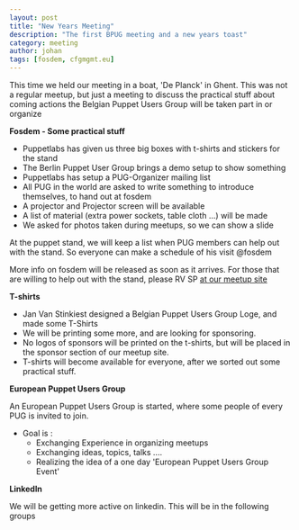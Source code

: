 ```yaml
---
layout: post
title: "New Years Meeting"
description: "The first BPUG meeting and a new years toast"
category: meeting
author: johan
tags: [fosdem, cfgmgmt.eu]
---
```

This time we held our meeting in a boat, 'De Planck' in Ghent.  This was not a regular meetup, but just a meeting to discuss the practical stuff about coming actions the Belgian Puppet Users Group will be taken part in or organize

**Fosdem - Some practical stuff**
* Puppetlabs has given us three big boxes with t-shirts and stickers for the stand
* The Berlin Puppet User Group brings a demo setup to show something
* Puppetlabs has setup a PUG-Organizer mailing list
* All PUG in the world are asked to write something to introduce themselves, to hand out at fosdem
* A projector and Projector screen will be available
* A list of material (extra power sockets, table cloth ...) will be made
* We asked for photos taken during meetups, so we can show a slide

At the puppet stand, we will keep a list when PUG members can help out with the stand.  So everyone can make a schedule of his visit @fosdem

More info on fosdem will be released as soon as it arrives.  For those that are willing to help out with the stand, please RV SP [at our meetup site](http://www.meetup.com/Belgian-Puppet-User-Group/events/141259432/)

**T-shirts**
* Jan Van Stinkiest designed a Belgian Puppet Users Group Loge, and made some T-Shirts
* We will be printing some more, and are looking for sponsoring.
* No logos of sponsors will be printed on the t-shirts, but will be placed in the sponsor section of our meetup site.
* T-shirts will become available for everyone, after we sorted out some practical stuff.

**European Puppet Users Group**

An European Puppet Users Group is started, where some people of every PUG is invited to join.

* Goal is :
    * Exchanging Experience in organizing meetups
    * Exchanging ideas, topics, talks ....
    * Realizing the idea of a one day 'European Puppet Users Group Event'

**LinkedIn**

We will be getting more active on linkedin. This will be in the following groups




